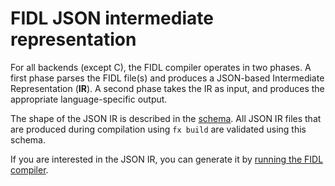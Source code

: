 
# FIDL JSON intermediate representation

For all backends (except C), the FIDL compiler operates in two phases.
A first phase parses the FIDL file(s) and produces a JSON-based Intermediate
Representation (**IR**).
A second phase takes the IR as input, and produces the appropriate language-specific output.

The shape of the JSON IR is described in the [schema][json-schema]. All JSON IR files that
are produced during compilation using `fx build` are validated using this schema.

If you are interested in the JSON IR, you can generate it by [running
the FIDL compiler][fidl-cli].

<!-- xrefs -->
[json-schema]: /tools/fidl/fidlc/schema.json
[fidl-cli]: /docs/development/languages/fidl/guides/cli.md
